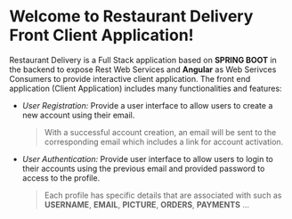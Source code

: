 # Welcome to Restaurant Delivery Front Client Application!

Restaurant Delivery is a Full Stack application based on **SPRING BOOT** in the backend to expose Rest Web Services and **Angular** as Web Serivces Consumers to provide interactive client application.
The front end application (Client Application) includes many functionalities and features:
- *User Registration:* Provide a user interface to allow users to create a new account using their email.
	> With a successful account creation, an email will be sent to the corresponding email which includes a link for account activation.
- *User Authentication:* Provide user interface to allow users to login to their accounts using the previous email and provided password to access to the profile.
	> Each profile has specific details that are associated with such as **USERNAME**, **EMAIL**, **PICTURE**, **ORDERS**, **PAYMENTS** ...